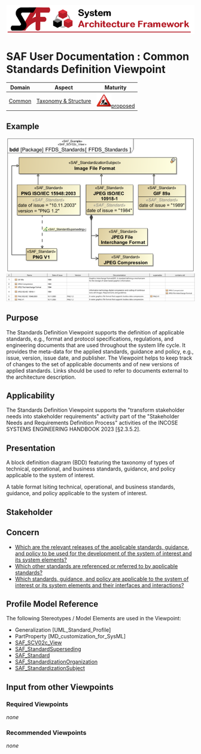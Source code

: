 ![System Architecture Framework](../diagrams/Banner_SAF.png)
# SAF User Documentation : Common Standards Definition Viewpoint
|**Domain**|**Aspect**|**Maturity**|
| --- | --- | --- |
|[Common](../domains.md#Domain-Common)|[Taxonomy & Structure](../aspects.md#Aspect-Taxonomy-&-Structure)|![Proposed](../diagrams/Under_construction_icon-red.svg )[proposed](../using-saf/maturity.md#proposed)|
## Example
![Common-Standards-Definition-Viewpoint-primary-example.svg](../diagrams/vp-examples/Common-Standards-Definition-Viewpoint-primary-example.svg)
![Common-Standards-Definition-Viewpoint-primary-example-1.svg](../diagrams/vp-examples/Common-Standards-Definition-Viewpoint-primary-example-1.svg)
## Purpose
The Standards Definition Viewpoint supports the definition of applicable standards, e.g., format and protocol specifications, regulations, and engineering documents that are used throughout the system life cycle. It provides the meta-data for the applied standards, guidance and policy, e.g., issue, version, issue date, and publisher. The Viewpoint helps to keep track of changes to the set of applicable documents and of new versions of applied standards. Links should be used to refer to documents external to the architecture description.
## Applicability
The Standards Definition Viewpoint supports the "transform stakeholder needs into stakeholder requirements" activity part of the "Stakeholder Needs and Requirements Definition Process" activities of the INCOSE SYSTEMS ENGINEERING HANDBOOK 2023 [§2.3.5.2].
## Presentation
A block definition diagram (BDD) featuring the taxonomy of types of technical, operational, and business standards, guidance, and policy applicable to the system of interest.

A table format lsiting technical, operational, and business standards, guidance, and policy applicable to the system of interest.

## Stakeholder
## Concern
* [Which are the relevant releases of the applicable standards, guidance, and policy to be used for the development of the system of interest and its system elements?](../concerns.md#_2021x_2_8710274_1700821579663_211989_58619)
* [Which other standards are referenced or referred to by applicable standards?](../concerns.md#_2021x_2_8710274_1700821592720_121043_58626)
* [Which standards, guidance, and policy are applicable to the system of interest or its system elements and their interfaces and interactions?](../concerns.md#_2021x_2_8710274_1700821558610_489259_58612)
## Profile Model Reference
The following Stereotypes / Model Elements are used in the Viewpoint:
* Generalization [UML_Standard_Profile]
* PartProperty [MD_customization_for_SysML]
* [SAF_SCV02c_View](../stereotypes.md#SAF_SCV02c_View)
* [SAF_StandardSuperseding](../stereotypes.md#SAF_StandardSuperseding)
* [SAF_Standard](../stereotypes.md#SAF_Standard)
* [SAF_StandardizationOrganization](../stereotypes.md#SAF_StandardizationOrganization)
* [SAF_StandardizationSubject](../stereotypes.md#SAF_StandardizationSubject)
## Input from other Viewpoints
### Required Viewpoints
*none*
### Recommended Viewpoints
*none*
